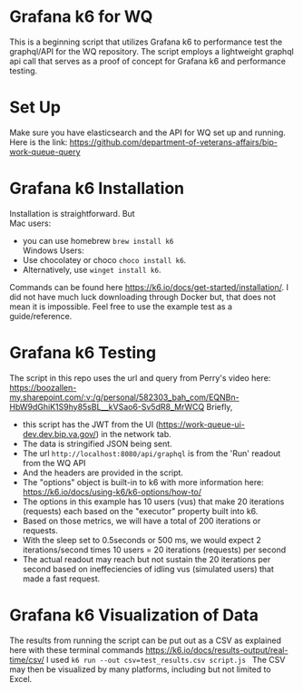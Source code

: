 # Grafana k6 for WQ

This is a beginning script that utilizes Grafana k6 to performance test the graphql/API for the WQ repository. 
The script employs a lightweight graphql api call that serves as a proof of concept for Grafana k6 and performance testing.

# Set Up
Make sure you have elasticsearch and the API for WQ set up and running. Here is the link: https://github.com/department-of-veterans-affairs/bip-work-queue-query

# Grafana k6 Installation
Installation is straightforward. But <br />
Mac users: <br />
 * you can use homebrew `brew install k6`  <br />
Windows Users: <br />
 * Use chocolatey or choco `choco install k6`. <br />
 * Alternatively, use `winget install k6`.

Commands can be found here https://k6.io/docs/get-started/installation/.
I did not have much luck downloading through Docker but, that does not mean it is impossible. Feel free to use the example test as a guide/reference.

# Grafana k6 Testing
The script in this repo uses the url and query from Perry's video here: https://boozallen-my.sharepoint.com/:v:/g/personal/582303_bah_com/EQNBn-HbW9dGhiK1S9hy85sBL__kVSao6-Sv5dR8_MrWCQ
Briefly, 
* this script has the JWT from the UI (https://work-queue-ui-dev.dev.bip.va.gov/) in the network tab.
* The data is stringified JSON being sent.
* The url `http://localhost:8080/api/graphql` is from the 'Run' readout from the WQ API 
* And the headers are provided in the script.
* The "options" object is built-in to k6 with more information here: https://k6.io/docs/using-k6/k6-options/how-to/
* The options in this example has 10 users (vus) that make 20 iterations (requests) each based on the "executor" property built into k6.
* Based on those metrics, we will have a total of 200 iterations or requests. 
* With the sleep set to 0.5seconds or 500 ms, we would expect 2 iterations/second times 10 users = 20 iterations (requests) per second
* The actual readout may reach but not sustain the 20 iterations per second based on ineffeciencies of idling vus (simulated users) that made a fast request.

# Grafana k6 Visualization of Data
The results from running the script can be put out as a CSV as explained here with these terminal commands https://k6.io/docs/results-output/real-time/csv/
I used `k6 run --out csv=test_results.csv script.js `
The CSV may then be visualized by many platforms, including but not limited to Excel. 

